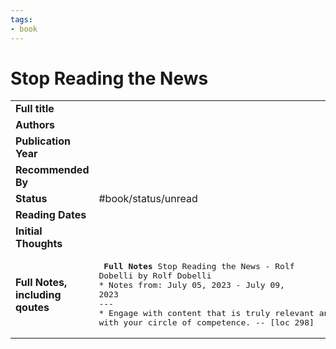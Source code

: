 ```yaml
---
tags:
- book
---
```


# Stop Reading the News

| | |
| - | - |
| **Full title** |  |
| **Authors** |  |
| **Publication Year** |  |
| **Recommended By** |  |
| **Status** | #book/status/unread |
| **Reading Dates** |  |
| **Initial Thoughts** |  |
| **Full Notes, including qoutes** | <pre> **Full Notes** Stop Reading the News - Rolf Dobelli by Rolf Dobelli<br>* Notes from: July 05, 2023 - July 09, 2023<br>---<br>* Engage with content that is truly relevant and overlaps with your circle of competence. -- [loc 298] </pre> |

